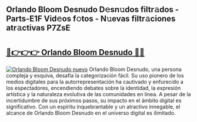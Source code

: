 ## Orlando Bloom Desnudo D𝚎sn𝚞dos filtr𝚊dos - Parts-E1F Vid𝚎os f𝚘tos - N𝚞evas filtr𝚊ciones atr𝚊ctivas P7ZsE

# <h2><a href="http://mbcwvc.tromn.icu/?c=Orlando+Bloom+Desnudo">🔗👉👉👉 Orlando Bloom Desnudo 🔗🔗</a></h2>

[![Orlando Bloom Desnudo nuevo](https://i.imgur.com/pEAQMta.gif)](http://mbcwvc.tromn.icu/?c=Orlando+Bloom+Desnudo)
Orlando Bloom Desnudo, una persona compleja y esquiva, desafía la categorización fácil. Su uso pionero de los medios digitales para la autorrepresentación ha cautivado y enfurecido a los espectadores, encendiendo debates sobre la identidad, la expresión artística y la naturaleza evolutiva de las comunidades en línea. A pesar de la incertidumbre de sus próximos pasos, su impacto en el ámbito digital es significativo. Con un espíritu inquebrantable y un atractivo innegable, el alcance de Orlando Bloom Desnudo en el universo digital es ilimitado.
